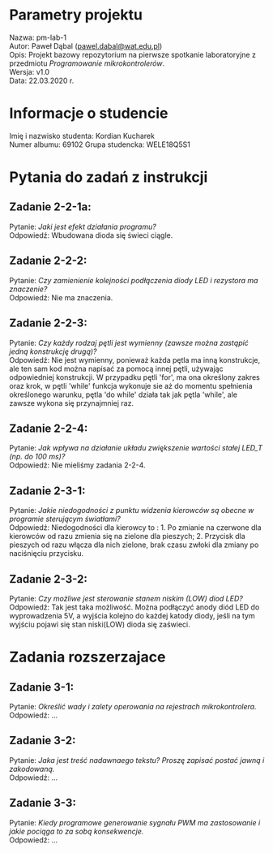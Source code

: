 # Parametry projektu
Nazwa:  pm-lab-1  
Autor:  Paweł Dąbal (pawel.dabal@wat.edu.pl)  
Opis:   Projekt bazowy repozytorium na pierwsze spotkanie laboratoryjne z przedmiotu *Programowanie mikrokontrolerów*.  
Wersja: v1.0  
Data:   22.03.2020 r.  

# Informacje o studencie
Imię i nazwisko studenta:   Kordian Kucharek  
Numer albumu:               69102
Grupa studencka:            WELE18Q5S1  

# Pytania do zadań z instrukcji
## Zadanie 2-2-1a:
Pytanie:    *Jaki jest efekt działania programu?*  
Odpowiedź:  Wbudowana dioda się świeci ciągle.

## Zadanie 2-2-2:
Pytanie:    *Czy zamienienie kolejności podłączenia diody LED i rezystora ma znaczenie?*  
Odpowiedź:  Nie ma znaczenia.

## Zadanie 2-2-3:
Pytanie:    *Czy każdy rodzaj pętli jest wymienny (zawsze można zastąpić jedną konstrukcję drugą)?*  
Odpowiedź:  Nie jest wymienny, ponieważ każda pętla ma inną konstrukcje, ale ten sam kod można napisać za pomocą innej pętli, używając odpowiedniej konstrukcji.
W przypadku pętli 'for', ma ona określony zakres oraz krok, w pętli 'while' funkcja wykonuje sie aż do momentu spełnienia określonego warunku, pętla 'do while' działa tak jak pętla 'while', ale zawsze wykona się przynajmniej raz.

## Zadanie 2-2-4:
Pytanie:    *Jak wpływa na działanie układu zwiększenie wartości stałej LED_T (np. do 100 ms)?*  
Odpowiedź:  Nie mieliśmy zadania 2-2-4.

## Zadanie 2-3-1:
Pytanie:    *Jakie niedogodności z punktu widzenia kierowców są obecne w programie sterującym światłami?*  
Odpowiedź:  Niedogodności dla kierowcy to : 1. Po zmianie na czerwone dla kierowców od razu zmienia się na zielone dla pieszych; 2. Przycisk dla pieszych od razu włącza dla nich zielone, brak czasu zwłoki dla zmiany po naciśnięciu przycisku.

## Zadanie 2-3-2:
Pytanie:    *Czy możliwe jest sterowanie stanem niskim (LOW) diod LED?*  
Odpowiedź:  Tak jest taka możliwość. Można podłączyć anody diód LED do wyprowadzenia 5V, a wyjścia kolejno do każdej katody diody, jeśli na tym wyjściu pojawi się stan niski(LOW) dioda się zaświeci.

# Zadania rozszerzajace
## Zadanie 3-1:
Pytanie:    *Określić wady i zalety operowania na rejestrach mikrokontrolera.*  
Odpowiedź:  ...

## Zadanie 3-2:
Pytanie:    *Jaka jest treść nadawnaego tekstu? Proszę zapisać postać jawną i zakodowaną.*  
Odpowiedź:  ...

## Zadanie 3-3:
Pytanie:    *Kiedy programowe generowanie sygnału PWM ma zastosowanie i jakie pociąga to za sobą konsekwencje.*  
Odpowiedź:  ...


